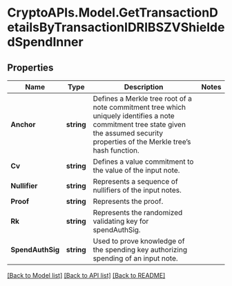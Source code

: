 # CryptoAPIs.Model.GetTransactionDetailsByTransactionIDRIBSZVShieldedSpendInner

## Properties

Name | Type | Description | Notes
------------ | ------------- | ------------- | -------------
**Anchor** | **string** | Defines a Merkle tree root of a note commitment tree which uniquely identifies a note commitment tree state given the assumed security properties of the Merkle tree’s  hash function. | 
**Cv** | **string** | Defines a value commitment to the value of the input note. | 
**Nullifier** | **string** | Represents a sequence of nullifiers of the input notes. | 
**Proof** | **string** | Represents the proof. | 
**Rk** | **string** | Represents the randomized validating key for spendAuthSig. | 
**SpendAuthSig** | **string** | Used to prove knowledge of the spending key authorizing spending of an input note. | 

[[Back to Model list]](../README.md#documentation-for-models) [[Back to API list]](../README.md#documentation-for-api-endpoints) [[Back to README]](../README.md)


